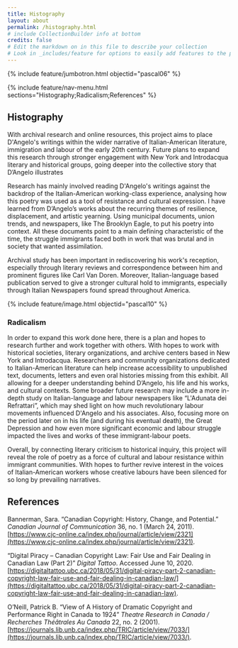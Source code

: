 ```yaml
---
title: Histography
layout: about
permalink: /histography.html
# include CollectionBuilder info at bottom
credits: false
# Edit the markdown on in this file to describe your collection
# Look in _includes/feature for options to easily add features to the page
---
```


{% include feature/jumbotron.html objectid="pascal06" %}

{% include feature/nav-menu.html sections="Histography;Radicalism;References" %}

## Histography

With archival research and online resources, this project aims to place D'Angelo's writings within the wider narrative of Italian-American literature, immigration and labour of the early 20th century. Future plans to expand this research through stronger engagement with New York and Introdacqua literary and historical groups, going deeper into the collective story that D’Angelo illustrates 

Research has mainly involved reading D'Angelo's writings against the backdrop of the Italian-American working-class experience, analysing how this poetry was used as a tool of resistance and cultural expression. I have learned from D’Angelo’s works about the recurring themes of resilience, displacement, and artistic yearning. Using municipal documents, union trends, and newspapers, like The Brooklyn Eagle, to put his poetry into context. All these documents point to a main defining characteristic of the time, the struggle immigrants faced both in work that was brutal and in society that wanted assimilation.

Archival study has been important in rediscovering his work's reception, especially through literary reviews and correspondence between him and prominent figures like Carl Van Doren. Moreover, Italian-language based publication served to give a stronger cultural hold to immigrants, especially through Italian Newspapers found spread throughout America.


{% include feature/image.html objectid="pascal10" %}


### Radicalism

In order to expand this work done here, there is a plan and hopes to research further and work together with others. With hopes to work with historical societies, literary organizations, and archive centers based in New York and Introdacqua. Researchers and community organizations dedicated to Italian-American literature can help increase accessibility to unpublished text, documents, letters and even oral histories missing from this exhibit. All allowing for a deeper understanding behind D’Angelo, his life and his works, and cultural contexts. Some broader future research may include a more in-depth study on Italian-language and labour newspapers like “L'Adunata dei Refrattari”, which may shed light on how much revolutionary labour movements influenced D'Angelo and his associates. Also, focusing more on the period later on in his life (and during his eventual death), the Great Depression and how even more significant economic and labour struggle impacted the lives and works of these immigrant-labour poets.

Overall, by connecting literary criticism to historical inquiry, this project will reveal the role of poetry as a force of cultural and labour resistance within immigrant communities. With hopes to further revive interest in the voices of Italian-American workers whose creative labours have been silenced for so long by prevailing narratives.




## References

Bannerman, Sara. “Canadian Copyright: History, Change, and Potential.” *Canadian Journal of Communication* 36, no. 1 (March 24, 2011). [https://www.cjc-online.ca/index.php/journal/article/view/2321](https://www.cjc-online.ca/index.php/journal/article/view/2321).

“Digital Piracy – Canadian Copyright Law: Fair Use and Fair Dealing in Canadian Law (Part 2)” *Digital Tattoo*. Accessed June 10, 2020. [https://digitaltattoo.ubc.ca/2018/05/31/digital-piracy-part-2-canadian-copyright-law-fair-use-and-fair-dealing-in-canadian-law/](https://digitaltattoo.ubc.ca/2018/05/31/digital-piracy-part-2-canadian-copyright-law-fair-use-and-fair-dealing-in-canadian-law).

O’Neill, Patrick B. “View of A History of Dramatic Copyright and Performance Right in Canada to 1924” *Theatre Research in Canada / Recherches Théâtrales Au Canada* 22, no. 2 (2001). [https://journals.lib.unb.ca/index.php/TRIC/article/view/7033/](https://journals.lib.unb.ca/index.php/TRIC/article/view/7033/).
